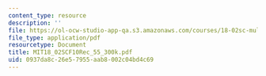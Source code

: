 ```yaml
---
content_type: resource
description: ''
file: https://ol-ocw-studio-app-qa.s3.amazonaws.com/courses/18-02sc-multivariable-calculus-fall-2010/0937da8c26e57955aab8002c04bd4c69_MIT18_02SCF10Rec_55_300k.pdf
file_type: application/pdf
resourcetype: Document
title: MIT18_02SCF10Rec_55_300k.pdf
uid: 0937da8c-26e5-7955-aab8-002c04bd4c69
---
```

